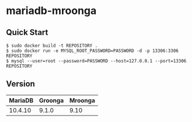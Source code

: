 # mariadb-mroonga

## Quick Start

    $ sudo docker build -t REPOSITORY .
    $ sudo docker run -e MYSQL_ROOT_PASSWORD=PASSWORD -d -p 13306:3306 REPOSITORY
    $ mysql --user=root --password=PASSWORD --host=127.0.0.1 --port=13306 REPOSITORY



## Version

| MariaDB | Groonga | Mroonga |
|---------|---------|---------|
| 10.4.10 | 9.1.0   | 9.10    |
